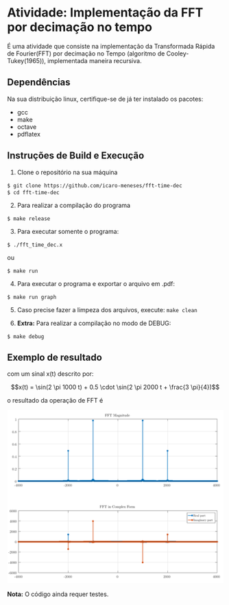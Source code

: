 # Atividade: Implementação da FFT por decimação no tempo

É uma atividade que consiste na implementação da Transformada Rápida de 
Fourier(FFT) por decimação no Tempo (algoritmo de Cooley-Tukey(1965)),
implementada maneira recursiva.

## Dependências

Na sua distribuição linux, certifique-se de já ter instalado os pacotes:

- gcc
- make
- octave
- pdflatex

## Instruções de Build e Execução

1. Clone o repositório na sua máquina

```
$ git clone https://github.com/icaro-meneses/fft-time-dec
$ cd fft-time-dec
```

2. Para realizar a compilação do programa

```
$ make release
```

3. Para executar somente o programa:

```
$ ./fft_time_dec.x
```

ou

```
$ make run
```

4. Para executar o programa e exportar o arquivo em .pdf:

```
$ make run graph
```

5. Caso precise fazer a limpeza dos arquivos, execute: `make clean`

6. **Extra:** Para realizar a compilação no modo de DEBUG:

```
$ make debug
```

## Exemplo de resultado

com um sinal x(t) descrito por:

$$x(t) = \sin(2 \pi 1000 t) + 0.5 \cdot \sin(2 \pi 2000 t + \frac{3 \pi}{4})$$

o resultado da operação de FFT é

![Resultado da FFT do sinal x(t)](./images/result_plot.png "FFT Result")

**Nota:** O código ainda requer testes.

